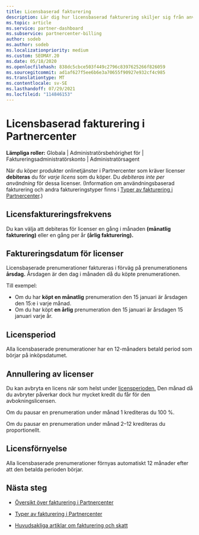 ```yaml
---
title: Licensbaserad fakturering
description: Lär dig hur licensbaserad fakturering skiljer sig från användningsbaserad fakturering i Partnercenter, inklusive hur du debiteras per licens (inte efter licensanvändning).
ms.topic: article
ms.service: partner-dashboard
ms.subservice: partnercenter-billing
author: sodeb
ms.author: sodeb
ms.localizationpriority: medium
ms.custom: SEOMAY.20
ms.date: 05/18/2020
ms.openlocfilehash: 838dc5cbce503f449c2796c8397625266f826059
ms.sourcegitcommit: ad1af627f5ee6b6e3a70655f90927e932cf4c985
ms.translationtype: MT
ms.contentlocale: sv-SE
ms.lasthandoff: 07/29/2021
ms.locfileid: "114846153"
---
```

# <a name="license-based-billing-in-partner-center"></a>Licensbaserad fakturering i Partnercenter

**Lämpliga roller:** Globala | Administratörsbehörighet för | Faktureringsadministratörskonto | Administratörsagent

När du köper produkter onlinetjänster i Partnercenter som kräver licenser **debiteras** du för *varje licens* som du köper. Du *debiteras inte per användning* för dessa licenser. (Information om användningsbaserad fakturering och andra faktureringstyper finns i [Typer av fakturering i Partnercenter](./billing-basics.md).)

## <a name="license-billing-frequency"></a>Licensfaktureringsfrekvens

Du kan välja att debiteras för licenser en gång i månaden **(månatlig fakturering)** eller en gång per år **(årlig fakturering).** 

## <a name="billing-date-for-licenses"></a>Faktureringsdatum för licenser

Licensbaserade prenumerationer faktureras i förväg på prenumerationens **årsdag.** Årsdagen är den dag i månaden då du köpte prenumerationen.

Till exempel:

- Om du har **köpt en månatlig** prenumeration den 15 januari är årsdagen den 15:e i varje månad.
- Om du har köpt **en årlig** prenumeration den 15 januari är årsdagen 15 januari varje år.

## <a name="license-term"></a>Licensperiod

Alla licensbaserade prenumerationer har en 12-månaders betald period som börjar på inköpsdatumet.

## <a name="license-cancellation"></a>Annullering av licenser

Du kan avbryta en licens när som helst under [licensperioden.](#license-term) Den månad då du avbryter påverkar dock hur mycket kredit du får för den avbokningslicensen.

Om du pausar en prenumeration under månad 1 krediteras du 100 %.

Om du pausar en prenumeration under månad 2–12 krediteras du proportionellt.

## <a name="license-renewal"></a>Licensförnyelse

Alla licensbaserade prenumerationer förnyas automatiskt 12 månader efter att den betalda perioden börjar.

## <a name="next-steps"></a>Nästa steg

- [Översikt över fakturering i Partnercenter](billing-basics.md)

- [Typer av fakturering i Partnercenter](./billing-basics.md)

- [Huvudsakliga artiklar om fakturering och skatt](billing.md)